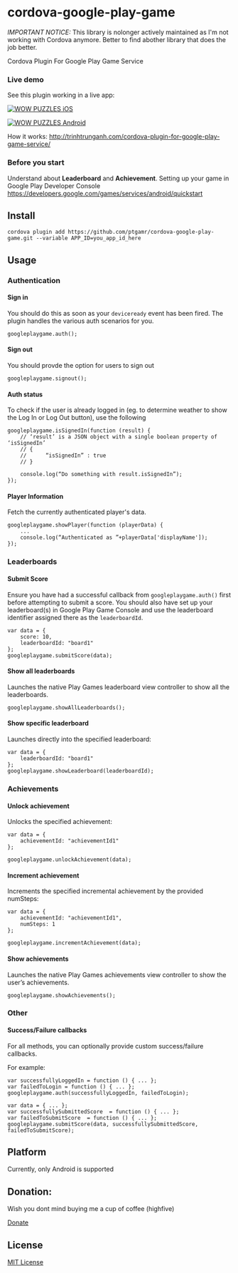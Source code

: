 cordova-google-play-game
========================

*IMPORTANT NOTICE:* This library is nolonger actively maintained as I'm not working with Cordova anymore. Better to find abother library that does the job better.

Cordova Plugin For Google Play Game Service

### Live demo

See this plugin working in a live app: 

[![WOW PUZZLES iOS](https://developer.apple.com/app-store/marketing/guidelines/images/badge-download-on-the-app-store.svg)](https://itunes.apple.com/vn/app/wow-puzzles/id916475017?mt=8)

[![WOW PUZZLES Android](https://developer.android.com/images/brand/en_app_rgb_wo_45.png)](https://play.google.com/store/apps/details?id=com.a42.xephinhtuoitho)

How it works: http://trinhtrunganh.com/cordova-plugin-for-google-play-game-service/

### Before you start

Understand about **Leaderboard** and **Achievement**. Setting up your game in Google Play Developer Console https://developers.google.com/games/services/android/quickstart

## Install

```
cordova plugin add https://github.com/ptgamr/cordova-google-play-game.git --variable APP_ID=you_app_id_here
```

## Usage

### Authentication

#### Sign in
You should do this as soon as your `deviceready` event has been fired. The plugin handles the various auth scenarios for you.

```
googleplaygame.auth();
```

#### Sign out
You should provde the option for users to sign out

```
googleplaygame.signout();
```

#### Auth status
To check if the user is already logged in (eg. to determine weather to show the Log In or Log Out button), use the following

```
googleplaygame.isSignedIn(function (result) {
	// ‘result’ is a JSON object with a single boolean property of ‘isSignedIn’
	// {
	// 		“isSignedIn” : true
	// }
	
	console.log(“Do something with result.isSignedIn”);
});
```

#### Player Information
Fetch the currently authenticated player's data.

```
googleplaygame.showPlayer(function (playerData) {
	...
	console.log(“Authenticated as ”+playerData['displayName']);
});
```


### Leaderboards

#### Submit Score

Ensure you have had a successful callback from `googleplaygame.auth()` first before attempting to submit a score. You should also have set up your leaderboard(s) in Google Play Game Console and use the leaderboard identifier assigned there as the `leaderboardId`.

```
var data = {
    score: 10,
    leaderboardId: "board1"
};
googleplaygame.submitScore(data);
```

#### Show all leaderboards

Launches the native Play Games leaderboard view controller to show all the leaderboards.

```
googleplaygame.showAllLeaderboards();
```

#### Show specific leaderboard

Launches directly into the specified leaderboard:

```
var data = {
	leaderboardId: "board1"
};
googleplaygame.showLeaderboard(leaderboardId);
```

### Achievements
#### Unlock achievement

Unlocks the specified achievement:

```
var data = {
	achievementId: "achievementId1"
};

googleplaygame.unlockAchievement(data);
```

#### Increment achievement

Increments the specified incremental achievement by the provided numSteps:

```
var data = {	
	achievementId: "achievementId1",
	numSteps: 1
};

googleplaygame.incrementAchievement(data);
```

#### Show achievements

Launches the native Play Games achievements view controller to show the user’s achievements.

```
googleplaygame.showAchievements();
```

### Other

#### Success/Failure callbacks

For all methods, you can optionally provide custom success/failure callbacks.

For example:

```
var successfullyLoggedIn = function () { ... };
var failedToLogin = function () { ... };
googleplaygame.auth(successfullyLoggedIn, failedToLogin);

var data = { ... };
var successfullySubmittedScore  = function () { ... };
var failedToSubmitScore  = function () { ... };
googleplaygame.submitScore(data, successfullySubmittedScore, failedToSubmitScore);
```

## Platform

Currently, only Android is supported

## Donation:
Wish you dont mind buying me a cup of coffee (highfive)

[Donate](https://www.paypal.com/cgi-bin/webscr?cmd=_donations&business=anh%2etrinhtrung%40gmail%2ecom&lc=US&item_name=Cordova%20Google%20Play%20Game&currency_code=USD&bn=PP%2dDonationsBF%3abtn_donateCC_LG%2egif%3aNonHosted)

## License

[MIT License](http://ilee.mit-license.org)
